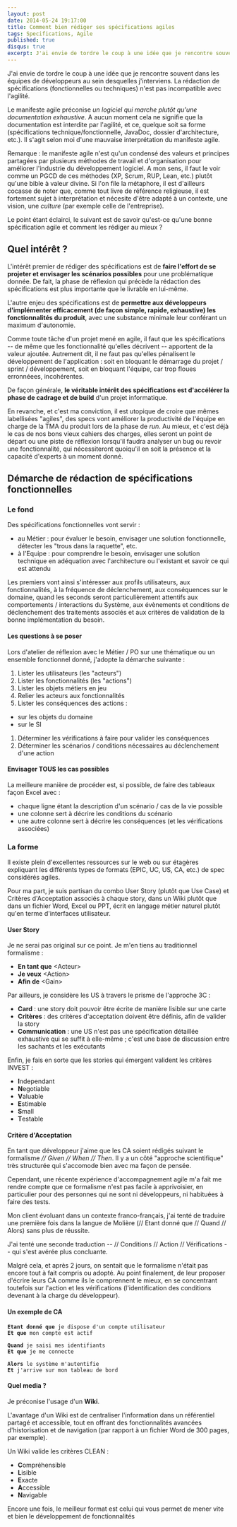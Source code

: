 ```yaml
---
layout: post
date: 2014-05-24 19:17:00
title: Comment bien rédiger ses spécifications agiles
tags: Specifications, Agile
published: true
disqus: true
excerpt: J'ai envie de tordre le coup à une idée que je rencontre souvent dans les équipes de développeurs au sein desquelles j'interviens. La rédaction de spécifications (fonctionnelles ou techniques) n'est pas incompatible avec l'agilité. Le point étant éclairci, le suivant est de savoir qu'est-ce qu'une bonne spécification agile et comment les rédiger au mieux ?
---
```

J'ai envie de tordre le coup à une idée que je rencontre souvent dans les équipes de développeurs au sein desquelles j'interviens. La rédaction de spécifications (fonctionnelles ou techniques) n'est pas incompatible avec l'agilité.

Le manifeste agile préconise *un logiciel qui marche plutôt qu'une documentation exhaustive*. A aucun moment cela ne signifie que la documentation est interdite par l'agilité, et ce, quelque soit sa forme (spécifications technique/fonctionnelle, JavaDoc, dossier d'architecture, etc.). Il s'agit selon moi d'une mauvaise interprétation du manifeste agile.

Remarque : le manifeste agile n'est qu'un condensé des valeurs et principes partagées par plusieurs méthodes de travail et d'organisation pour améliorer l'industrie du développement logiciel. A mon sens, il faut le voir comme un PGCD de ces méthodes (XP, Scrum, RUP, Lean, etc.) plutôt qu'une bible à valeur divine. Si l'on file la métaphore, il est d'ailleurs cocasse de noter que, comme tout livre de référence religieuse, il est fortement sujet à interprétation et nécesite d'être adapté à un contexte, une vision, une *culture* (par exemple celle de l'entreprise).

Le point étant éclairci, le suivant est de savoir qu'est-ce qu'une bonne spécification agile et comment les rédiger au mieux ?

## Quel intérêt ?

L'intérêt premier de rédiger des spécifications est de **faire l'effort de se projeter et envisager les scénarios possibles** pour une problématique donnée. De fait, la phase de réflexion qui précède la rédaction des spécifications est plus importante que le livrable en lui-même.

L'autre enjeu des spécifications est de **permettre aux développeurs d'implémenter efficacement (de façon simple, rapide, exhaustive) les fonctionnalités du produit**, avec une substance minimale leur conférant un maximum d'autonomie.

Comme toute tâche d'un projet mené en agile, il faut que les spécifications -- de même que les fonctionnalité qu'elles décrivent -- apportent de la valeur ajoutée. Autrement dit, il ne faut pas qu'elles pénalisent le développement de l'application : soit en bloquant le démarrage du projet / sprint / développement, soit en bloquant l'équipe, car trop floues erronnéees, incohérentes.

De façon générale, **le véritable intérêt des spécifications est d'accélérer la phase de cadrage et de build** d'un projet informatique.

En revanche, et c'est ma conviction, il est utopique de croire que mêmes labellisées "agiles", des specs vont améliorer la productivité de l'équipe en charge de la TMA du produit lors de la phase de *run*. Au mieux, et c'est déjà le cas de nos bons vieux cahiers des charges, elles seront un point de départ ou une piste de réflexion lorsqu'il faudra analyser un bug ou revoir une fonctionnalité, qui nécessiteront quoiqu'il en soit la présence et la capacité d'experts à un moment donné.

## Démarche de rédaction de spécifications fonctionnelles

### Le fond

Des spécifications fonctionnelles vont servir :

- au Métier : pour évaluer le besoin, envisager une solution fonctionnelle, détecter les "trous dans la raquette", etc.
- à l'Equipe : pour comprendre le besoin, envisager une solution technique en adéquation avec l'architecture ou l'existant et savoir ce qui est attendu

Les premiers vont ainsi s'intéresser aux profils utilisateurs, aux fonctionnalités, à la fréquence de déclenchement, aux conséquences sur le domaine, quand les seconds seront particulièrement attentifs aux comportements / interactions du Système, aux évènements et conditions de déclenchement des traitements associés et aux critères de validation de la bonne implémentation du besoin.

#### Les questions à se poser

Lors d'atelier de réflexion avec le Métier / PO sur une thématique ou un ensemble fonctionnel donné, j'adopte la démarche suivante :

1. Lister les utilisateurs (les "acteurs")
1. Lister les fonctionnalités (les "actions")
1. Lister les objets métiers en jeu
1. Relier les acteurs aux fonctionnalités
1. Lister les conséquences des actions :
  - sur les objets du domaine
  - sur le SI
1. Déterminer les vérifications à faire pour valider les conséquences
1. Déterminer les scénarios / conditions nécessaires au déclenchement d'une action 

#### Envisager TOUS les cas possibles

La meilleure manière de procéder est, si possible, de faire des tableaux façon Excel avec :

- chaque ligne étant la description d'un scénario / cas de la vie possible
- une colonne sert à décrire les conditions du scénario
- une autre colonne sert à décrire les conséquences (et les vérifications associées)

### La forme

Il existe plein d'excellentes ressources sur le web ou sur étagères expliquant les différents types de formats (EPIC, UC, US, CA, etc.) de spec considérés agiles.

Pour ma part, je suis partisan du combo User Story (plutôt que Use Case) et Critères d'Acceptation associés à chaque story, dans un Wiki plutôt que dans un fichier Word, Excel ou PPT, écrit en langage métier naturel plutôt qu'en terme d'interfaces utilisateur.

#### User Story

Je ne serai pas original sur ce point. Je m'en tiens au traditionnel formalisme :

- **En tant que** &lt;Acteur&gt;
- **Je veux** &lt;Action&gt;
- **Afin de** &lt;Gain&gt;

Par ailleurs, je considère les US à travers le prisme de l'approche 3C :

- **Card** : une story doit pouvoir être écrite de manière lisible sur une carte
- **Critères** : des critères d'acceptation doivent être définis, afin de valider la story
- **Communication** : une US n'est pas une spécification détaillée exhaustive qui se suffit à elle-même ; c'est une base de discussion entre les sachants et les exécutants

Enfin, je fais en sorte que les stories qui émergent valident les critères INVEST :

- **I**ndependant
- **N**egotiable
- **V**aluable
- **E**stimable
- **S**mall
- **T**estable

#### Critère d'Acceptation

En tant que développeur j'aime que les CA soient rédigés suivant le formalisme *// Given // When // Then*. Il y a un côté "approche scientifique" très structurée qui s'accomode bien avec ma façon de pensée.

Cependant, une récente expérience d'accompagnement agile m'a fait me rendre compte que ce formalisme n'est pas facile à apprivoisier, en particulier pour des personnes qui ne sont ni développeurs, ni habituées à faire des tests.

Mon client évoluant dans un contexte franco-français, j'ai tenté de traduire une première fois dans la langue de Molière (// Etant donné que // Quand // Alors) sans plus de réussite. 

J'ai tenté une seconde traduction -- // Conditions // Action // Vérifications -- qui s'est avérée plus concluante.

Malgré cela, et après 2 jours, on sentait que le formalisme n'était pas encore tout à fait compris ou adopté. Au point finalement, de leur proposer d'écrire leurs CA comme ils le comprennent le mieux, en se concentrant toutefois sur l'action et les vérifications (l'identification des conditions devenant à la charge du développeur).

#### Un exemple de CA

<pre><code><strong>Etant donné que</strong> je dispose d'un compte utilisateur
<strong>Et que</strong> mon compte est actif

<strong>Quand</strong> je saisi mes identifiants
<strong>Et que</strong> je me connecte

<strong>Alors</strong> le système m'autentifie
<strong>Et</strong> j'arrive sur mon tableau de bord
</code></pre>

#### Quel media ?

Je préconise l'usage d'un **Wiki**.

L'avantage d'un Wiki est de centraliser l'information dans un référentiel partagé et accessible, tout en offrant des fonctionnalités avancées d'historisation et de navigation (par rapport à un fichier Word de 300 pages, par exemple).

Un Wiki valide les critères CLEAN :

- **C**ompréhensible
- **L**isible
- **E**xacte
- **A**ccessible
- **N**avigable

Encore une fois, le meilleur format est celui qui vous permet de mener vite et bien le développement de fonctionnalités 


